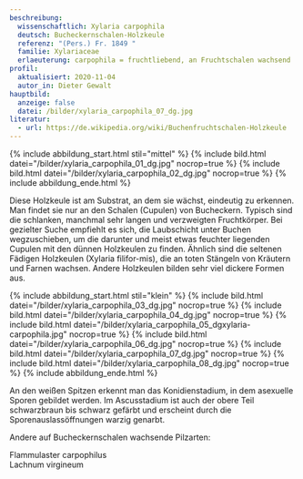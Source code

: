 ```yaml
---
beschreibung:
  wissenschaftlich: Xylaria carpophila
  deutsch: Bucheckernschalen-Holzkeule
  referenz: "(Pers.) Fr. 1849 "
  familie: Xylariaceae
  erlaeuterung: carpophila = fruchtliebend, an Fruchtschalen wachsend
profil:
  aktualisiert: 2020-11-04
  autor_in: Dieter Gewalt
hauptbild:
  anzeige: false
  datei: /bilder/xylaria_carpophila_07_dg.jpg
literatur:
  - url: https://de.wikipedia.org/wiki/Buchenfruchtschalen-Holzkeule
---
```

{% include abbildung_start.html stil="mittel" %}
{% include bild.html datei="/bilder/xylaria_carpophila_01_dg.jpg" nocrop=true %}
{% include bild.html datei="/bilder/xylaria_carpophila_02_dg.jpg" nocrop=true %}
{% include abbildung_ende.html %}

Diese Holzkeule ist am Substrat, an dem sie wächst, eindeutig zu erkennen. Man findet sie nur an den Schalen (Cupulen) von Bucheckern. Typisch sind die schlanken, manchmal sehr langen und verzweigten Fruchtkörper. Bei gezielter Suche empfiehlt es sich, die Laubschicht unter Buchen wegzuschieben, um die darunter und meist etwas feuchter liegenden Cupulen mit den dünnen Holzkeulen zu finden.  Ähnlich sind die seltenen Fädigen Holzkeulen (Xylaria filifor-mis), die an toten Stängeln von Kräutern und Farnen wachsen. Andere Holzkeulen bilden sehr viel dickere Formen aus.

{% include abbildung_start.html stil="klein" %}
{% include bild.html datei="/bilder/xylaria_carpophila_03_dg.jpg" nocrop=true %}
{% include bild.html datei="/bilder/xylaria_carpophila_04_dg.jpg" nocrop=true %}
{% include bild.html datei="/bilder/xylaria_carpophila_05_dgxylaria-carpophila.jpg" nocrop=true %}
{% include bild.html datei="/bilder/xylaria_carpophila_06_dg.jpg" nocrop=true %}
{% include bild.html datei="/bilder/xylaria_carpophila_07_dg.jpg" nocrop=true %}
{% include bild.html datei="/bilder/xylaria_carpophila_08_dg.jpg" nocrop=true %}
{% include abbildung_ende.html %}

An den weißen Spitzen erkennt man das Konidienstadium, in dem asexuelle Sporen gebildet werden. Im Ascusstadium ist auch der obere Teil schwarzbraun bis schwarz gefärbt und erscheint durch die Sporenauslassöffnungen warzig genarbt.

Andere auf Bucheckernschalen wachsende Pilzarten:

Flammulaster carpophilus\
Lachnum virgineum